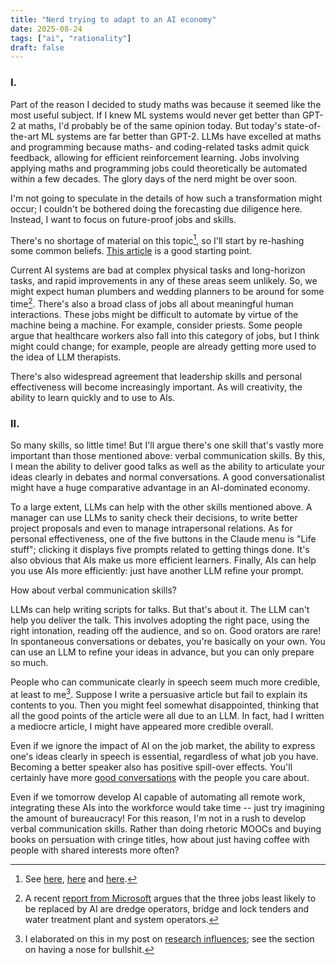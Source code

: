 ```yaml
---
title: "Nerd trying to adapt to an AI economy"
date: 2025-08-24
tags: ["ai", "rationality"]
draft: false
---
```


### I.

Part of the reason I decided to study maths was because it seemed like the most useful subject. If I knew ML systems would never get better than GPT-2 at maths, I'd probably be of the same opinion today. But today's state-of-the-art ML systems are far better than GPT-2. LLMs have excelled at maths and programming because maths- and coding-related tasks admit quick feedback, allowing for efficient reinforcement learning. Jobs involving applying maths and programming jobs could theoretically be automated within a few decades. The glory days of the nerd might be over soon.

I'm not going to speculate in the details of how such a transformation might occur; I couldn't be bothered doing the forecasting due diligence here. Instead, I want to focus on future-proof jobs and skills.

There's no shortage of material on this topic[^references], so I'll start by re-hashing some common beliefs. [This article](https://80000hours.org/agi/guide/skills-ai-makes-valuable/) is a good starting point.

Current AI systems are bad at complex physical tasks and long-horizon tasks, and rapid improvements in any of these areas seem unlikely. So, we might expect human plumbers and wedding planners to be around for some time[^microsoft]. There's also a broad class of jobs all about meaningful human interactions. These jobs might be difficult to automate by virtue of the machine being a machine. For example, consider priests. Some people argue that healthcare workers also fall into this category of jobs, but I think might could change; for example, people are already getting more used to the idea of LLM therapists.

There's also widespread agreement that leadership skills and personal effectiveness will become increasingly important. As will creativity, the ability to learn quickly and to use to AIs.

### II.

So many skills, so little time! But I'll argue there's one skill that's vastly more important than those mentioned above: verbal communication skills. By this, I mean the ability to deliver good talks as well as the ability to articulate your ideas clearly in debates and normal conversations. A good conversationalist might have a huge comparative advantage in an AI-dominated economy.

To a large extent, LLMs can help with the other skills mentioned above. A manager can use LLMs to sanity check their decisions, to write better project proposals and even to manage intrapersonal relations. As for personal effectiveness, one of the five buttons in the Claude menu is "Life stuff"; clicking it displays five prompts related to getting things done. It's also obvious that AIs make us more efficient learners. Finally, AIs can help you use AIs more efficiently: just have another LLM refine your prompt.

How about verbal communication skills?

LLMs can help writing scripts for talks. But that's about it. The LLM can't help you deliver the talk. This involves adopting the right pace, using the right intonation, reading off the audience, and so on. Good orators are rare! In spontaneous conversations or debates, you're basically on your own. You can use an LLM to refine your ideas in advance, but you can only prepare so much.

People who can communicate clearly in speech seem much more credible, at least to me[^influences]. Suppose I write a persuasive article but fail to explain its contents to you. Then you might feel somewhat disappointed, thinking that all the good points of the article were all due to an LLM. In fact, had I written a mediocre article, I might have appeared more credible overall.

Even if we ignore the impact of AI on the job market, the ability to express one's ideas clearly in speech is essential, regardless of what job you have. Becoming a better speaker also has positive spill-over effects. You'll certainly have more [good conversations](https://isabeldahlgren.github.io/on-good-conversations/) with the people you care about.

Even if we tomorrow develop AI capable of automating all remote work, integrating these AIs into the workforce would take time -- just try imagining the amount of bureaucracy! For this reason, I'm not in a rush to develop verbal communication skills. Rather than doing rhetoric MOOCs and buying books on persuation with cringe titles, how about just having coffee with people with shared interests more often?

[^references]: See [here](https://arxiv.org/pdf/2507.07935), [here](https://www.weforum.org/stories/2025/08/ai-jobs-replacement-data-careers/) and [here](https://www.weforum.org/stories/2025/04/ai-jobs-international-workers-day/).
[^microsoft]: A recent [report from Microsoft](https://arxiv.org/pdf/2507.07935) argues that the three jobs least likely to be replaced by AI are dredge operators, bridge and lock tenders and water treatment plant and system operators.
[^influences]: I elaborated on this in my post on [research influences](https://isabeldahlgren.github.io/finding-research-influences/); see the section on having a nose for bullshit.
